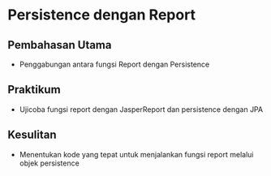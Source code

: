 # Persistence dengan Report

## Pembahasan Utama
- Penggabungan antara fungsi Report dengan Persistence

## Praktikum
- Ujicoba fungsi report dengan JasperReport dan persistence dengan JPA

## Kesulitan
- Menentukan kode yang tepat untuk menjalankan fungsi report melalui objek persistence
